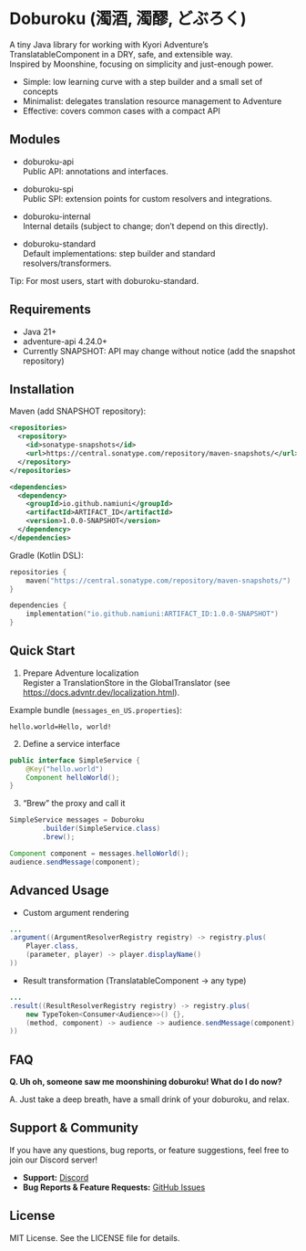 # Doburoku (濁酒, 濁醪, どぶろく)

A tiny Java library for working with Kyori Adventure’s TranslatableComponent in a DRY, safe, and extensible way.  
Inspired by Moonshine, focusing on simplicity and just-enough power.

- Simple: low learning curve with a step builder and a small set of concepts
- Minimalist: delegates translation resource management to Adventure
- Effective: covers common cases with a compact API

## Modules

- doburoku-api  
  Public API: annotations and interfaces.

- doburoku-spi  
  Public SPI: extension points for custom resolvers and integrations.

- doburoku-internal  
  Internal details (subject to change; don’t depend on this directly).

- doburoku-standard  
  Default implementations: step builder and standard resolvers/transformers.

Tip: For most users, start with doburoku-standard.

## Requirements

- Java 21+
- adventure-api 4.24.0+
- Currently SNAPSHOT: API may change without notice (add the snapshot repository)

## Installation

Maven (add SNAPSHOT repository):


```xml
<repositories>
  <repository>
    <id>sonatype-snapshots</id>
    <url>https://central.sonatype.com/repository/maven-snapshots/</url>
  </repository>
</repositories>

<dependencies>
  <dependency>
    <groupId>io.github.namiuni</groupId>
    <artifactId>ARTIFACT_ID</artifactId>
    <version>1.0.0-SNAPSHOT</version>
  </dependency>
</dependencies>
```


Gradle (Kotlin DSL):

```kotlin
repositories {
    maven("https://central.sonatype.com/repository/maven-snapshots/")
}

dependencies {
    implementation("io.github.namiuni:ARTIFACT_ID:1.0.0-SNAPSHOT")
}
```


## Quick Start

1) Prepare Adventure localization  
   Register a TranslationStore in the GlobalTranslator (see https://docs.advntr.dev/localization.html).

Example bundle (`messages_en_US.properties`):
```properties
hello.world=Hello, world!
```


2) Define a service interface
```java
public interface SimpleService {
    @Key("hello.world")
    Component helloWorld();
}
```


3) “Brew” the proxy and call it
```java
SimpleService messages = Doburoku
        .builder(SimpleService.class)
        .brew();

Component component = messages.helloWorld();
audience.sendMessage(component);
```


## Advanced Usage

- Custom argument rendering
```java
...
.argument((ArgumentResolverRegistry registry) -> registry.plus(
    Player.class,
    (parameter, player) -> player.displayName()
))
```


- Result transformation (TranslatableComponent → any type)
```java
...
.result((ResultResolverRegistry registry) -> registry.plus(
    new TypeToken<Consumer<Audience>>() {},
    (method, component) -> audience -> audience.sendMessage(component)
))
```


## FAQ

**Q. Uh oh, someone saw me moonshining doburoku! What do I do now?**

A. Just take a deep breath, have a small drink of your doburoku, and relax.

## Support & Community

If you have any questions, bug reports, or feature suggestions, feel free to join our Discord server!

* **Support:** [Discord](https://discord.gg/X9s7q9ps33)
* **Bug Reports & Feature Requests:** [GitHub Issues](https://github.com/NamiUni/doburoku/issues)

## License

MIT License. See the LICENSE file for details.
